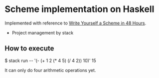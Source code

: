 # Scheme implementation on Haskell

Implemented with reference to [Write Yourself a Scheme in 48 Hours](https://en.wikibooks.org/wiki/Write_Yourself_a_Scheme_in_48_Hours).

- Project management by stack

## How to execute

$ stack run -- '(- (+ 1 2 (* 4 5) (/ 4 2)) 10)'
15

It can only do four arithmetic operations yet.

